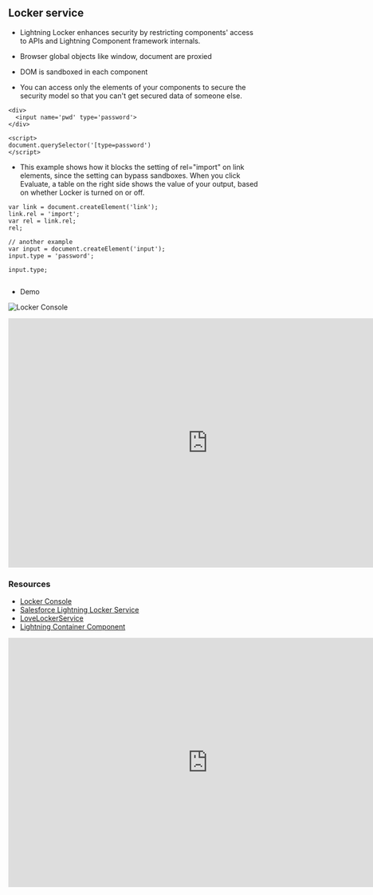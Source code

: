 ## Locker service

- Lightning Locker enhances security by restricting components' access to APIs and
Lightning Component framework internals. 

- Browser global objects like window, document are proxied 
- DOM is sandboxed in each component
- You can access only the elements of your components to secure the security model so that you can't get secured data of someone else.

```
<div> 
  <input name='pwd' type='password'>
</div>

<script>
document.querySelector('[type=password')
</script>

```

- This example shows how it blocks the setting of rel="import" on link elements, since the setting can bypass sandboxes.
When you click Evaluate, a table on the right side shows the value of your 
output, based on whether Locker is turned on or off.

```
var link = document.createElement('link');
link.rel = 'import';
var rel = link.rel;
rel;

// another example
var input = document.createElement('input');
input.type = 'password';

input.type;


```

- Demo

![Locker Console](img/lex-locker-1.gif)


<iframe width="800" height="500" src="https://www.youtube.com/embed/X5pT2RPQi3E" frameborder="0" allow="accelerometer; autoplay; encrypted-media; gyroscope; picture-in-picture" allowfullscreen></iframe>


### Resources
- [Locker Console](https://developer.salesforce.com/docs/component-library/tools/locker-service-console)
- [Salesforce Lightning Locker Service](https://salesforceway.com/podcast/locker-service/)
- [LoveLockerService](https://github.com/mattgoldspink/love-locker-service)
- [Lightning Container Component](https://developer.salesforce.com/docs/component-library/bundle/lightning:container/documentation)


<iframe width="800" height="500" src="https://www.youtube.com/embed/P_tbp4d3Fbc" frameborder="0" allow="accelerometer; autoplay; encrypted-media; gyroscope; picture-in-picture" allowfullscreen></iframe>



